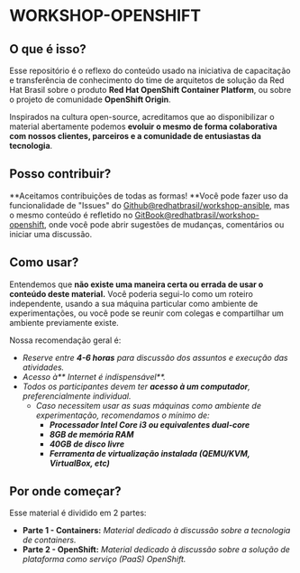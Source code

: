 # WORKSHOP-OPENSHIFT

## O que é isso?

Esse repositório é o reflexo do conteúdo usado na iniciativa de capacitação e transferência de conhecimento do time de arquitetos de solução da Red Hat Brasil sobre o produto **Red Hat OpenShift Container Platform**, ou sobre o projeto de comunidade **OpenShift Origin**.

Inspirados na cultura open-source, acreditamos que ao disponibilizar o material abertamente podemos **evoluir o mesmo de forma colaborativa com nossos clientes, parceiros e a comunidade de entusiastas da tecnologia**.

## Posso contribuir?

**Aceitamos contribuições de todas as formas! **Você pode fazer uso da funcionalidade de "Issues" do [Github@redhatbrasil/workshop-ansible](https://github.com/RedHatBrasil/workshop-openshift), mas o mesmo conteúdo é refletido no [GitBook@redhatbrasil/workshop-openshift](https://redhatbrasil.gitbooks.io/workshop-openshift/), onde você pode abrir sugestões de mudanças, comentários ou iniciar uma discussão.

## Como usar?

Entendemos que **não existe uma maneira certa ou errada de usar o conteúdo deste material.** Você poderia segui-lo como um roteiro independente, usando a sua máquina particular como ambiente de experimentações, ou você pode se reunir com colegas e compartilhar um ambiente previamente existe.

Nossa recomendação geral é:

* _Reserve entre **4-6 horas** para discussão dos assuntos e execução das atividades._
* _Acesso à** Internet é indispensável**._
* _Todos os participantes devem ter **acesso à um computador**, preferencialmente individual._
  * _Caso necessitem usar as suas máquinas como ambiente de experimentação, recomendamos o mínimo de:_
    * _**Processador Intel Core i3 ou equivalentes dual-core**_
    * _**8GB de memória RAM**_
    * _**40GB de disco livre**_
    * _**Ferramenta de virtualização instalada \(QEMU/KVM, VirtualBox, etc\)**_

## Por onde começar?

Esse material é dividido em 2 partes:

* **Parte 1 - Containers:** _Material dedicado à discussão sobre a tecnologia de containers._
* **Parte 2 - OpenShift:** _Material dedicado à discussão sobre a solução de plataforma como serviço \(PaaS\) OpenShift._



